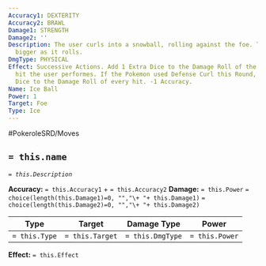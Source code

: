 ```yaml
---
Accuracy1: DEXTERITY
Accuracy2: BRAWL
Damage1: STRENGTH
Damage2: ''
Description: The user curls into a snowball, rolling against the foe. The ball grows
  bigger as it rolls.
DmgType: PHYSICAL
Effect: Successive Actions. Add 1 Extra Dice to the Damage Roll of the last Ice Ball
  hit the user performes. If the Pokemon used Defense Curl this Round, add 1 Extra
  Dice to the Damage Roll of every hit. -1 Accuracy.
Name: Ice Ball
Power: 1
Target: Foe
Type: Ice
---
```


#PokeroleSRD/Moves

## `= this.name` 
*`= this.Description`*

**Accuracy:** `= this.Accuracy1` + `= this.Accuracy2`
**Damage:** `= this.Power` `= choice(length(this.Damage1)=0, "","\+ "+ this.Damage1)` `= choice(length(this.Damage2)=0, "","\+ "+ this.Damage2)`

| Type          | Target          | Damage Type          | Power          |
| ------------- | --------------- | ---------------- | -------------- |
| `= this.Type` | `= this.Target` | `= this.DmgType` | `= this.Power` | 

**Effect:** `= this.Effect`
